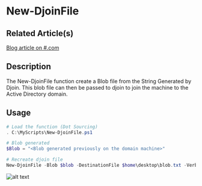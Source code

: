 [NewDjoinFile01]: https://github.com/#/PowerShell/blob/master/TOOL-New-DjoinFile/media/New-DjoinFile01.png
New-DjoinFile
===================
## Related Article(s)
[Blog article on #.com](http://www.#.com/2016/07/offline-domain-join-recreating-blob.html)

## Description

The New-DjoinFile function create a Blob file from the String Generated by Djoin.
This blob file can then be passed to djoin to join the machine to the Active Directory domain.

## Usage

```PowerShell
# Load the function (Dot Sourcing)
. C:\MyScripts\New-DjoinFile.ps1

# Blob generated
$Blob = "<Blob generated previously on the domain machine>"

# Recreate djoin file
New-DjoinFile -Blob $blob -DestinationFile $home\desktop\blob.txt -Verbose
```

![alt text][NewDjoinFile01]
